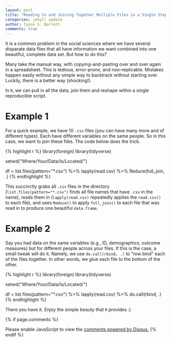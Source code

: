 ```yaml
---
layout: post
title: "Reading In and Joining Together Multiple Files in a Single Step"
categories: jekyll update
author: Tyson S. Barrett
comments: true
---
```


It is a common problem in the social sciences where we have several disparate data files that all have information we want combined into one beautiful, complete data set. But how to do this?

Many take the manual way, with copying-and-pasting over and over again in a spreadsheet. This is tedious, error-prone, and non-replicable. Mistakes happen easily without any simple way to backtrack without starting over. Luckily, there is a better way (shocking!).

In `R`, we can pull in all the data, join them and reshape within a single reproducible script. 

# Example 1

For a quick example, we have 10 `.csv` files (you can have many more and of different types). Each have different variables on the same people. So in this case, we want to join these files. The code below does the trick.

{% highlight r %}
library(foreign)
library(tidyverse)

setwd("Where/Your/Data/Is/Located/")

df = list.files(pattern="*.csv") %>%
  lapply(read.csv) %>%
  Reduce(full_join, .)
{% endhighlight %}

This succinctly grabs all `.csv` files in the directory (`list.files(pattern="*.csv")` finds all file names that have `.csv` in the name), reads them in (`lapply(read.csv)` repeatedly applies the `read.csv()` to each file), and uses `Reduce()` to apply `full_join()` to each file that was read in to produce one beautiful `data.frame`.

# Example 2

Say you had data on the same variables (e.g., ID, demographics, outcome measures) but for different people across your files. If this is the case, a small tweak will do it. Namely, we use `do.call(rbind, .)` to "row bind" each of the files together. In other words, we glue each file to the bottom of the other.

{% highlight r %}
library(foreign)
library(tidyverse)

setwd("Where/Your/Data/Is/Located/")

df = list.files(pattern="*.csv") %>%
  lapply(read.csv) %>%
  do.call(rbind, .)
{% endhighlight %}

There you have it. Enjoy the simple beauty that `R` provides :) 




{% if page.comments %} 
<div id="disqus_thread"></div>
<script>
    /**
     *  RECOMMENDED CONFIGURATION VARIABLES: EDIT AND UNCOMMENT THE SECTION BELOW TO INSERT DYNAMIC VALUES FROM YOUR PLATFORM OR CMS.
     *  LEARN WHY DEFINING THESE VARIABLES IS IMPORTANT: https://disqus.com/admin/universalcode/#configuration-variables
     */
    /*
    var disqus_config = function () {
        this.page.url = page.url;  // Replace PAGE_URL with your page's canonical URL variable
        this.page.identifier = page.identifer; // Replace PAGE_IDENTIFIER with your page's unique identifier variable
    };
    */
    (function() {  // DON'T EDIT BELOW THIS LINE
        var d = document, s = d.createElement('script');
        
        s.src = '//tysonstanley.disqus.com/embed.js';
        
        s.setAttribute('data-timestamp', +new Date());
        (d.head || d.body).appendChild(s);
    })();
</script>
<noscript>Please enable JavaScript to view the <a href="https://disqus.com/?ref_noscript" rel="nofollow">comments powered by Disqus.</a></noscript>
{% endif %}


